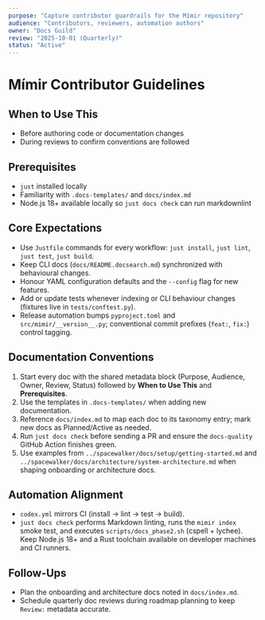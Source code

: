 ```yaml
---
purpose: "Capture contributor guardrails for the Mímir repository"
audience: "Contributors, reviewers, automation authors"
owner: "Docs Guild"
review: "2025-10-01 (Quarterly)"
status: "Active"
---
```


# Mímir Contributor Guidelines

## When to Use This

- Before authoring code or documentation changes
- During reviews to confirm conventions are followed

## Prerequisites

- `just` installed locally
- Familiarity with `.docs-templates/` and `docs/index.md`
- Node.js 18+ available locally so `just docs check` can run markdownlint

## Core Expectations

- Use `Justfile` commands for every workflow: `just install`, `just lint`, `just
  test`, `just build`.
- Keep CLI docs (`docs/README.docsearch.md`) synchronized with behavioural
  changes.
- Honour YAML configuration defaults and the `--config` flag for new
  features.
- Add or update tests whenever indexing or CLI behaviour changes (fixtures live
  in `tests/conftest.py`).
- Release automation bumps `pyproject.toml` and `src/mimir/__version__.py`;
  conventional commit prefixes (`feat:`, `fix:`) control tagging.

## Documentation Conventions

1. Start every doc with the shared metadata block (Purpose, Audience, Owner,
   Review, Status) followed by **When to Use This** and **Prerequisites**.
2. Use the templates in `.docs-templates/` when adding new documentation.
3. Reference `docs/index.md` to map each doc to its taxonomy entry; mark new
   docs as Planned/Active as needed.
4. Run `just docs check` before sending a PR and ensure the `docs-quality`
   GitHub Action finishes green.
5. Use examples from `../spacewalker/docs/setup/getting-started.md` and
   `../spacewalker/docs/architecture/system-architecture.md` when shaping
   onboarding or architecture docs.

## Automation Alignment

- `codex.yml` mirrors CI (install → lint → test → build).
- `just docs check` performs Markdown linting, runs the `mimir index` smoke
  test, and executes `scripts/docs_phase2.sh` (cspell + lychee). Keep Node.js
  18+ and a Rust toolchain available on developer machines and CI runners.

## Follow-Ups

- Plan the onboarding and architecture docs noted in `docs/index.md`.
- Schedule quarterly doc reviews during roadmap planning to keep `Review:`
  metadata accurate.

